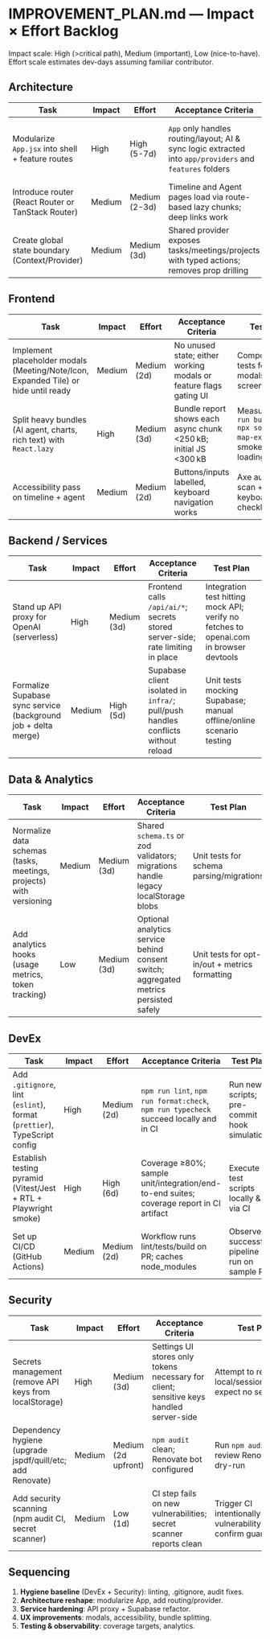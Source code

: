 # IMPROVEMENT_PLAN.md — Impact × Effort Backlog

Impact scale: High (>critical path), Medium (important), Low (nice-to-have). Effort scale estimates dev-days assuming familiar contributor.

## Architecture

| Task | Impact | Effort | Acceptance Criteria | Test Plan |
| --- | --- | --- | --- | --- |
| Modularize `App.jsx` into shell + feature routes | High | High (5-7d) | `App` only handles routing/layout; AI & sync logic extracted into `app/providers` and `features` folders | Run `npm run build`; regression click-through for tasks/meetings/projects; new unit tests for extracted hooks |
| Introduce router (React Router or TanStack Router) | Medium | Medium (2-3d) | Timeline and Agent pages load via route-based lazy chunks; deep links work | Add route tests with React Testing Library; manual nav test |
| Create global state boundary (Context/Provider) | Medium | Medium (3d) | Shared provider exposes tasks/meetings/projects with typed actions; removes prop drilling | Unit tests for provider reducers; timeline + agent integration tests |

## Frontend

| Task | Impact | Effort | Acceptance Criteria | Test Plan |
| --- | --- | --- | --- | --- |
| Implement placeholder modals (Meeting/Note/Icon, Expanded Tile) or hide until ready | Medium | Medium (2d) | No unused state; either working modals or feature flags gating UI | Component/unit tests for new modals; visual screenshot diff |
| Split heavy bundles (AI agent, charts, rich text) with `React.lazy` | High | Medium (3d) | Bundle report shows each async chunk <250 kB; initial JS <300 kB | Measure via `npm run build && npx source-map-explorer`; smoke test lazy loading |
| Accessibility pass on timeline + agent | Medium | Medium (2d) | Buttons/inputs labelled, keyboard navigation works | Axe automated scan + keyboard QA checklist |

## Backend / Services

| Task | Impact | Effort | Acceptance Criteria | Test Plan |
| --- | --- | --- | --- | --- |
| Stand up API proxy for OpenAI (serverless) | High | Medium (3d) | Frontend calls `/api/ai/*`; secrets stored server-side; rate limiting in place | Integration test hitting mock API; verify no fetches to openai.com in browser devtools |
| Formalize Supabase sync service (background job + delta merge) | Medium | High (5d) | Supabase client isolated in `infra/`; pull/push handles conflicts without reload | Unit tests mocking Supabase; manual offline/online scenario testing |

## Data & Analytics

| Task | Impact | Effort | Acceptance Criteria | Test Plan |
| --- | --- | --- | --- | --- |
| Normalize data schemas (tasks, meetings, projects) with versioning | Medium | Medium (3d) | Shared `schema.ts` or zod validators; migrations handle legacy localStorage blobs | Unit tests for schema parsing/migrations |
| Add analytics hooks (usage metrics, token tracking) | Low | Medium (3d) | Optional analytics service behind consent switch; aggregated metrics persisted safely | Unit tests for opt-in/out + metrics formatting |

## DevEx

| Task | Impact | Effort | Acceptance Criteria | Test Plan |
| --- | --- | --- | --- | --- |
| Add `.gitignore`, lint (`eslint`), format (`prettier`), TypeScript config | High | Medium (2d) | `npm run lint`, `npm run format:check`, `npm run typecheck` succeed locally and in CI | Run new scripts; pre-commit hook simulation |
| Establish testing pyramid (Vitest/Jest + RTL + Playwright smoke) | High | High (6d) | Coverage ≥80%; sample unit/integration/end-to-end suites; coverage report in CI artifact | Execute all test scripts locally & via CI |
| Set up CI/CD (GitHub Actions) | Medium | Medium (2d) | Workflow runs lint/tests/build on PR; caches node_modules | Observe successful pipeline run on sample PR |

## Security

| Task | Impact | Effort | Acceptance Criteria | Test Plan |
| --- | --- | --- | --- | --- |
| Secrets management (remove API keys from localStorage) | High | Medium (3d) | Settings UI stores only tokens necessary for client; sensitive keys handled server-side | Attempt to read from local/sessionStorage; expect no secrets |
| Dependency hygiene (upgrade jspdf/quill/etc; add Renovate) | Medium | Medium (2d upfront) | `npm audit` clean; Renovate bot configured | Run `npm audit`; review Renovate PR dry-run |
| Add security scanning (npm audit CI, secret scanner) | Medium | Low (1d) | CI step fails on new vulnerabilities; secret scanner reports clean | Trigger CI intentionally failing vulnerability to confirm guardrail |

## Sequencing

1. **Hygiene baseline** (DevEx + Security): linting, .gitignore, audit fixes.
2. **Architecture reshape**: modularize App, add routing/provider.
3. **Service hardening**: API proxy + Supabase refactor.
4. **UX improvements**: modals, accessibility, bundle splitting.
5. **Testing & observability**: coverage targets, analytics.
